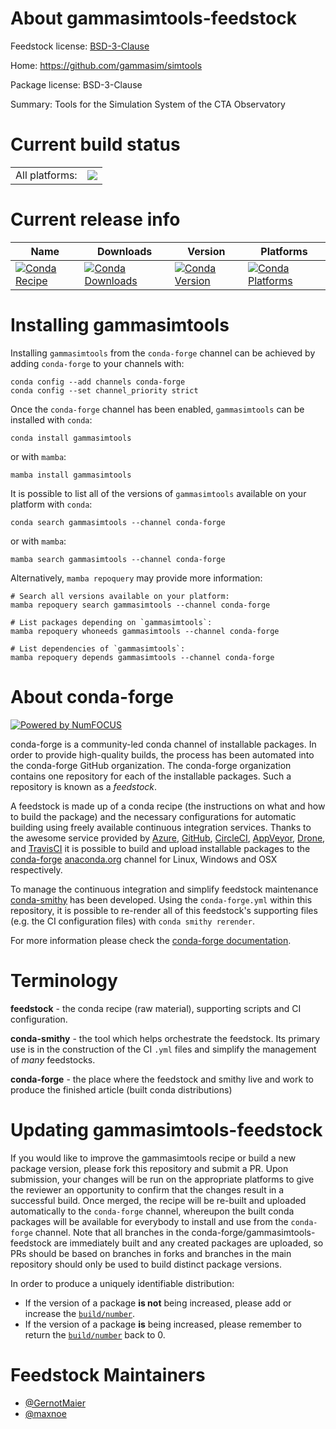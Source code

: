 About gammasimtools-feedstock
=============================

Feedstock license: [BSD-3-Clause](https://github.com/conda-forge/gammasimtools-feedstock/blob/main/LICENSE.txt)

Home: https://github.com/gammasim/simtools

Package license: BSD-3-Clause

Summary: Tools for the Simulation System of the CTA Observatory

Current build status
====================


<table><tr><td>All platforms:</td>
    <td>
      <a href="https://dev.azure.com/conda-forge/feedstock-builds/_build/latest?definitionId=22862&branchName=main">
        <img src="https://dev.azure.com/conda-forge/feedstock-builds/_apis/build/status/gammasimtools-feedstock?branchName=main">
      </a>
    </td>
  </tr>
</table>

Current release info
====================

| Name | Downloads | Version | Platforms |
| --- | --- | --- | --- |
| [![Conda Recipe](https://img.shields.io/badge/recipe-gammasimtools-green.svg)](https://anaconda.org/conda-forge/gammasimtools) | [![Conda Downloads](https://img.shields.io/conda/dn/conda-forge/gammasimtools.svg)](https://anaconda.org/conda-forge/gammasimtools) | [![Conda Version](https://img.shields.io/conda/vn/conda-forge/gammasimtools.svg)](https://anaconda.org/conda-forge/gammasimtools) | [![Conda Platforms](https://img.shields.io/conda/pn/conda-forge/gammasimtools.svg)](https://anaconda.org/conda-forge/gammasimtools) |

Installing gammasimtools
========================

Installing `gammasimtools` from the `conda-forge` channel can be achieved by adding `conda-forge` to your channels with:

```
conda config --add channels conda-forge
conda config --set channel_priority strict
```

Once the `conda-forge` channel has been enabled, `gammasimtools` can be installed with `conda`:

```
conda install gammasimtools
```

or with `mamba`:

```
mamba install gammasimtools
```

It is possible to list all of the versions of `gammasimtools` available on your platform with `conda`:

```
conda search gammasimtools --channel conda-forge
```

or with `mamba`:

```
mamba search gammasimtools --channel conda-forge
```

Alternatively, `mamba repoquery` may provide more information:

```
# Search all versions available on your platform:
mamba repoquery search gammasimtools --channel conda-forge

# List packages depending on `gammasimtools`:
mamba repoquery whoneeds gammasimtools --channel conda-forge

# List dependencies of `gammasimtools`:
mamba repoquery depends gammasimtools --channel conda-forge
```


About conda-forge
=================

[![Powered by
NumFOCUS](https://img.shields.io/badge/powered%20by-NumFOCUS-orange.svg?style=flat&colorA=E1523D&colorB=007D8A)](https://numfocus.org)

conda-forge is a community-led conda channel of installable packages.
In order to provide high-quality builds, the process has been automated into the
conda-forge GitHub organization. The conda-forge organization contains one repository
for each of the installable packages. Such a repository is known as a *feedstock*.

A feedstock is made up of a conda recipe (the instructions on what and how to build
the package) and the necessary configurations for automatic building using freely
available continuous integration services. Thanks to the awesome service provided by
[Azure](https://azure.microsoft.com/en-us/services/devops/), [GitHub](https://github.com/),
[CircleCI](https://circleci.com/), [AppVeyor](https://www.appveyor.com/),
[Drone](https://cloud.drone.io/welcome), and [TravisCI](https://travis-ci.com/)
it is possible to build and upload installable packages to the
[conda-forge](https://anaconda.org/conda-forge) [anaconda.org](https://anaconda.org/)
channel for Linux, Windows and OSX respectively.

To manage the continuous integration and simplify feedstock maintenance
[conda-smithy](https://github.com/conda-forge/conda-smithy) has been developed.
Using the ``conda-forge.yml`` within this repository, it is possible to re-render all of
this feedstock's supporting files (e.g. the CI configuration files) with ``conda smithy rerender``.

For more information please check the [conda-forge documentation](https://conda-forge.org/docs/).

Terminology
===========

**feedstock** - the conda recipe (raw material), supporting scripts and CI configuration.

**conda-smithy** - the tool which helps orchestrate the feedstock.
                   Its primary use is in the construction of the CI ``.yml`` files
                   and simplify the management of *many* feedstocks.

**conda-forge** - the place where the feedstock and smithy live and work to
                  produce the finished article (built conda distributions)


Updating gammasimtools-feedstock
================================

If you would like to improve the gammasimtools recipe or build a new
package version, please fork this repository and submit a PR. Upon submission,
your changes will be run on the appropriate platforms to give the reviewer an
opportunity to confirm that the changes result in a successful build. Once
merged, the recipe will be re-built and uploaded automatically to the
`conda-forge` channel, whereupon the built conda packages will be available for
everybody to install and use from the `conda-forge` channel.
Note that all branches in the conda-forge/gammasimtools-feedstock are
immediately built and any created packages are uploaded, so PRs should be based
on branches in forks and branches in the main repository should only be used to
build distinct package versions.

In order to produce a uniquely identifiable distribution:
 * If the version of a package **is not** being increased, please add or increase
   the [``build/number``](https://docs.conda.io/projects/conda-build/en/latest/resources/define-metadata.html#build-number-and-string).
 * If the version of a package **is** being increased, please remember to return
   the [``build/number``](https://docs.conda.io/projects/conda-build/en/latest/resources/define-metadata.html#build-number-and-string)
   back to 0.

Feedstock Maintainers
=====================

* [@GernotMaier](https://github.com/GernotMaier/)
* [@maxnoe](https://github.com/maxnoe/)

